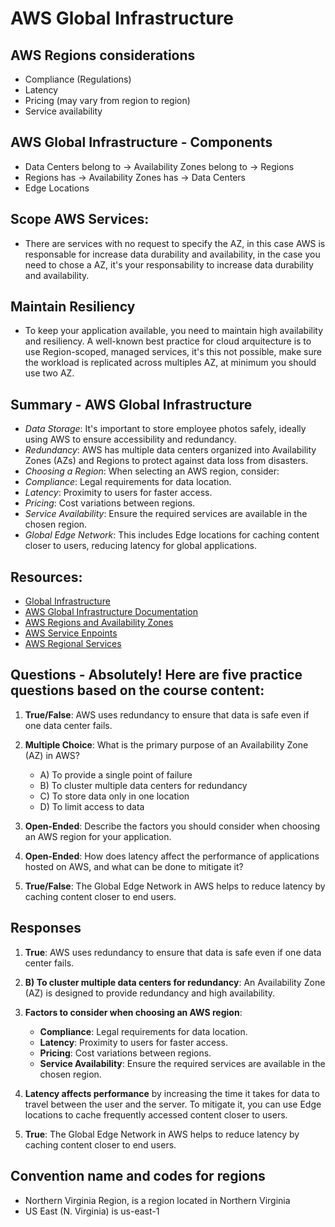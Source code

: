 # AWS Global Infrastructure

## AWS Regions considerations

- Compliance (Regulations)
- Latency
- Pricing (may vary from region to region)
- Service availability

## AWS Global Infrastructure - Components

- Data Centers belong to -> Availability Zones belong to -> Regions
- Regions has -> Availability Zones has -> Data Centers
- Edge Locations

## Scope AWS Services:

- There are services with no request to specify the AZ, in this case AWS is responsable for increase data durability and availability, in the case you need to chose a AZ, it's your responsability to increase data durability and availability.

## Maintain Resiliency

- To keep your application available, you need to maintain high availability and resiliency. A well-known best practice for cloud arquitecture is to use Region-scoped, managed services, it's this not possible, make sure the workload is replicated across multiples AZ, at minimum you should use two AZ.

## Summary - AWS Global Infrastructure

- _Data Storage_: It's important to store employee photos safely, ideally using AWS to ensure accessibility and redundancy.
- _Redundancy_: AWS has multiple data centers organized into Availability Zones (AZs) and Regions to protect against data loss from disasters.
- _Choosing a Region_: When selecting an AWS region, consider:
- _Compliance_: Legal requirements for data location.
- _Latency_: Proximity to users for faster access.
- _Pricing_: Cost variations between regions.
- _Service Availability_: Ensure the required services are available in the chosen region.
- _Global Edge Network_: This includes Edge locations for caching content closer to users, reducing latency for global applications.

## Resources:

- [Global Infrastructure](https://aws.amazon.com/about-aws/global-infrastructure/)
- [AWS Global Infrastructure Documentation](https://docs.aws.amazon.com/whitepapers/latest/aws-overview/global-infrastructure.html)
- [AWS Regions and Availability Zones](https://aws.amazon.com/about-aws/global-infrastructure/regions_az/)
- [AWS Service Enpoints](https://docs.aws.amazon.com/general/latest/gr/rande.html)
- [AWS Regional Services](https://aws.amazon.com/about-aws/global-infrastructure/regional-product-services/)

## Questions - Absolutely! Here are five practice questions based on the course content:

1. **True/False**: AWS uses redundancy to ensure that data is safe even if one data center fails.

2. **Multiple Choice**: What is the primary purpose of an Availability Zone (AZ) in AWS?

   - A) To provide a single point of failure
   - B) To cluster multiple data centers for redundancy
   - C) To store data only in one location
   - D) To limit access to data

3. **Open-Ended**: Describe the factors you should consider when choosing an AWS region for your application.

4. **Open-Ended**: How does latency affect the performance of applications hosted on AWS, and what can be done to mitigate it?

5. **True/False**: The Global Edge Network in AWS helps to reduce latency by caching content closer to end users.

## Responses

1. **True**: AWS uses redundancy to ensure that data is safe even if one data center fails.

2. **B) To cluster multiple data centers for redundancy**: An Availability Zone (AZ) is designed to provide redundancy and high availability.

3. **Factors to consider when choosing an AWS region**:

   - **Compliance**: Legal requirements for data location.
   - **Latency**: Proximity to users for faster access.
   - **Pricing**: Cost variations between regions.
   - **Service Availability**: Ensure the required services are available in the chosen region.

4. **Latency affects performance** by increasing the time it takes for data to travel between the user and the server. To mitigate it, you can use Edge locations to cache frequently accessed content closer to users.

5. **True**: The Global Edge Network in AWS helps to reduce latency by caching content closer to end users.

## Convention name and codes for regions

- Northern Virginia Region, is a region located in Northern Virginia
- US East (N. Virginia) is us-east-1
